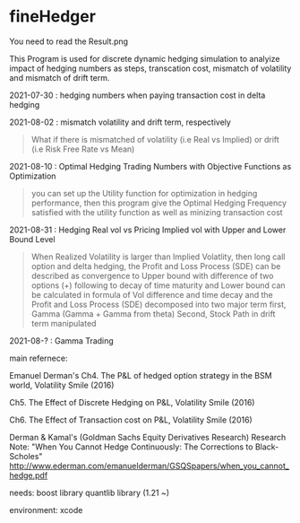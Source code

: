 # fineHedger

You need to read the Result.png

This Program is used for discrete dynamic hedging simulation to analyize impact of hedging numbers as steps, transcation cost, mismatch of volatility and mismatch of drift term.

2021-07-30 : hedging numbers when paying transaction cost in delta hedging

2021-08-02 : mismatch volatility and drift term, respectively
 > What if there is mismatched of volatility (i.e Real vs Implied) or drift (i.e Risk Free Rate vs Mean)

2021-08-10 : Optimal Hedging Trading Numbers with Objective Functions as Optimization
 > you can set up the Utility function for optimization in hedging performance,
 > then this program give the Optimal Hedging Frequency satisfied with the utility function as well as minizing transaction cost

2021-08-31 : Hedging Real vol vs Pricing Implied vol with Upper and Lower Bound Level
 > When Realized Volatility is larger than Implied Volatlity, then long call option and delta hedging,
 > the Profit and Loss Process (SDE) can be described as
 > convergence to Upper bound with difference of two options (+) following to decay of time maturity
 > and Lower bound can be calculated in formula of Vol difference and time decay
 > and the Profit and Loss Process (SDE) decomposed into two major term
 > first, Gamma (Gamma + Gamma from theta)
 > Second, Stock Path in drift term manipulated

2021-08-? : Gamma Trading


main refernece:

Emanuel Derman's
Ch4. The P&L of hedged option strategy in the BSM world, Volatility Smile (2016)

Ch5. The Effect of Discrete Hedging on P&L, Volatility Smile (2016)

Ch6. The Effect of Transaction cost on P&L, Volatility Smile (2016)

Derman & Kamal's
(Goldman Sachs Equity Derivatives Research) Research Note: "When You Cannot Hedge Continuously: The Corrections to Black-Scholes"
    http://www.ederman.com/emanuelderman/GSQSpapers/when_you_cannot_hedge.pdf

needs: 
boost library
quantlib library (1.21 ~)

environment: xcode
